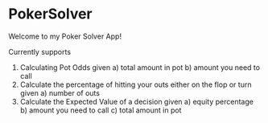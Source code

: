 # PokerSolver

Welcome to my Poker Solver App!

Currently supports 
1. Calculating Pot Odds given a) total amount in pot b) amount you need to call
2. Calculate the percentage of hitting your outs either on the flop or turn given a) number of outs
3. Calculate the Expected Value of a decision given a) equity percentage b) amount you need to call c) total amount in pot

